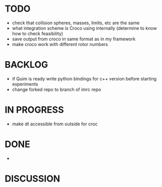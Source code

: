 # TODO
- check that collision spheres, masses, limits, etc are the same
- what integration scheme is Croco using internally (determine to know how to check feasibility)
- save output from croco in same format as in my framework
- make croco work with different rotor numbers

# BACKLOG
- if Quim is ready write python bindings for c++ version before starting experiments
- change forked repo to branch of imrc repo

# IN PROGRESS
- make dt accessible from outside for croc

# DONE
- 

# DISCUSSION
